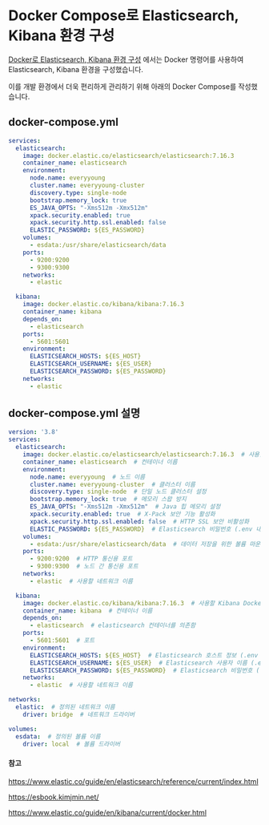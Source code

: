 # Docker Compose로 Elasticsearch, Kibana 환경 구성  

[Docker로 Elasticsearch, Kibana 환경 구성](https://github.com/Dayoung1014/TIL/blob/main/Elastic/Docker%EB%A1%9C%20Elasticsearch%2C%20Kibana%20%ED%99%98%EA%B2%BD%20%EA%B5%AC%EC%84%B1.md) 에서는 Docker 명령어를 사용하여 Elasticsearch, Kibana 환경을 구성했습니다.

이를 개발 환경에서 더욱 편리하게 관리하기 위해 아래의 Docker Compose를 작성했습니다.

## docker-compose.yml 
``` yml
services:
  elasticsearch:
    image: docker.elastic.co/elasticsearch/elasticsearch:7.16.3
    container_name: elasticsearch
    environment:
      node.name: everyyoung
      cluster.name: everyyoung-cluster
      discovery.type: single-node
      bootstrap.memory_lock: true
      ES_JAVA_OPTS: "-Xms512m -Xmx512m"
      xpack.security.enabled: true
      xpack.security.http.ssl.enabled: false
      ELASTIC_PASSWORD: ${ES_PASSWORD}
    volumes:
      - esdata:/usr/share/elasticsearch/data
    ports:
      - 9200:9200
      - 9300:9300
    networks:
      - elastic

  kibana:
    image: docker.elastic.co/kibana/kibana:7.16.3
    container_name: kibana
    depends_on:
      - elasticsearch
    ports:
      - 5601:5601
    environment:
      ELASTICSEARCH_HOSTS: ${ES_HOST}
      ELASTICSEARCH_USERNAME: ${ES_USER}
      ELASTICSEARCH_PASSWORD: ${ES_PASSWORD}
    networks:
      - elastic

``` 

## docker-compose.yml 설명

``` yml
version: '3.8'
services:
  elasticsearch:
    image: docker.elastic.co/elasticsearch/elasticsearch:7.16.3  # 사용할 Elasticsearch Docker 이미지
    container_name: elasticsearch  # 컨테이너 이름
    environment:  
      node.name: everyyoung  # 노드 이름
      cluster.name: everyyoung-cluster  # 클러스터 이름
      discovery.type: single-node  # 단일 노드 클러스터 설정
      bootstrap.memory_lock: true  # 메모리 스왑 방지
      ES_JAVA_OPTS: "-Xms512m -Xmx512m"  # Java 힙 메모리 설정
      xpack.security.enabled: true  # X-Pack 보안 기능 활성화
      xpack.security.http.ssl.enabled: false  # HTTP SSL 보안 비활성화
      ELASTIC_PASSWORD: ${ES_PASSWORD}  # Elasticsearch 비밀번호 (.env 내 변수)
    volumes:
      - esdata:/usr/share/elasticsearch/data  # 데이터 저장을 위한 볼륨 마운트
    ports:
      - 9200:9200  # HTTP 통신용 포트
      - 9300:9300  # 노드 간 통신용 포트
    networks:
      - elastic  # 사용할 네트워크 이름

  kibana:
    image: docker.elastic.co/kibana/kibana:7.16.3  # 사용할 Kibana Docker 이미지
    container_name: kibana  # 컨테이너 이름
    depends_on:
      - elasticsearch  # elasticsearch 컨테이너를 의존함
    ports:
      - 5601:5601  # 포트
    environment:
      ELASTICSEARCH_HOSTS: ${ES_HOST}  # Elasticsearch 호스트 정보 (.env 내 변수)
      ELASTICSEARCH_USERNAME: ${ES_USER}  # Elasticsearch 사용자 이름 (.env 내 변수)
      ELASTICSEARCH_PASSWORD: ${ES_PASSWORD}  # Elasticsearch 비밀번호 (.env 내 변수)
    networks:
      - elastic  # 사용할 네트워크 이름

networks:
  elastic:  # 정의된 네트워크 이름
    driver: bridge  # 네트워크 드라이버

volumes:
  esdata:  # 정의된 볼륨 이름
    driver: local  # 볼륨 드라이버
``` 


#### 참고
https://www.elastic.co/guide/en/elasticsearch/reference/current/index.html

https://esbook.kimjmin.net/

https://www.elastic.co/guide/en/kibana/current/docker.html
